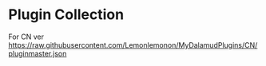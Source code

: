 # Plugin Collection
For CN ver
https://raw.githubusercontent.com/Lemonlemonon/MyDalamudPlugins/CN/pluginmaster.json
